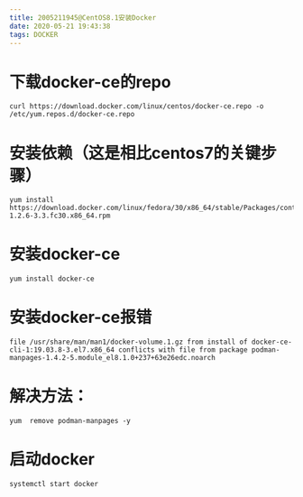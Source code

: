 ```yaml
---
title: 2005211945@CentOS8.1安装Docker
date: 2020-05-21 19:43:38
tags: DOCKER
---
```

# 下载docker-ce的repo
    curl https://download.docker.com/linux/centos/docker-ce.repo -o /etc/yum.repos.d/docker-ce.repo
# 安装依赖（这是相比centos7的关键步骤）
    yum install https://download.docker.com/linux/fedora/30/x86_64/stable/Packages/containerd.io-1.2.6-3.3.fc30.x86_64.rpm
# 安装docker-ce
    yum install docker-ce
# 安装docker-ce报错
    file /usr/share/man/man1/docker-volume.1.gz from install of docker-ce-cli-1:19.03.8-3.el7.x86_64 conflicts with file from package podman-manpages-1.4.2-5.module_el8.1.0+237+63e26edc.noarch
# 解决方法：
    yum  remove podman-manpages -y
# 启动docker
    systemctl start docker
